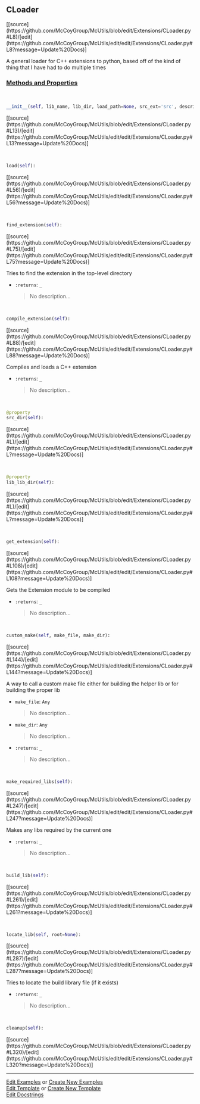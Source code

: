 ## <a id="McUtils.Extensions.CLoader.CLoader">CLoader</a> 
<div class="docs-source-link" markdown="1">
[[source](https://github.com/McCoyGroup/McUtils/blob/edit/Extensions/CLoader.py#L8)/[edit](https://github.com/McCoyGroup/McUtils/edit/edit/Extensions/CLoader.py#L8?message=Update%20Docs)]
</div>

A general loader for C++ extensions to python, based off of the kind of thing that I have had to do multiple times

<div class="collapsible-section">
 <div class="collapsible-section collapsible-section-header" markdown="1">
 
### <a class="collapse-link" data-toggle="collapse" href="#methods">Methods and Properties</a> <a class="float-right" data-toggle="collapse" href="#methods"><i class="fa fa-chevron-down"></i></a>

 </div>
 <div class="collapsible-section collapsible-section-body collapse" id="methods" markdown="1">

<a id="McUtils.Extensions.CLoader.CLoader.__init__" class="docs-object-method">&nbsp;</a> 
```python
__init__(self, lib_name, lib_dir, load_path=None, src_ext='src', description='An extension module', version='1.0.0', include_dirs=None, runtime_dirs=None, linked_libs=None, macros=None, extra_link_args=None, extra_compile_args=None, extra_objects=None, source_files=None, build_script=None, requires_make=False, out_dir=None, cleanup_build=True): 
```
<div class="docs-source-link" markdown="1">
[[source](https://github.com/McCoyGroup/McUtils/blob/edit/Extensions/CLoader.py#L13)/[edit](https://github.com/McCoyGroup/McUtils/edit/edit/Extensions/CLoader.py#L13?message=Update%20Docs)]
</div>

<a id="McUtils.Extensions.CLoader.CLoader.load" class="docs-object-method">&nbsp;</a> 
```python
load(self): 
```
<div class="docs-source-link" markdown="1">
[[source](https://github.com/McCoyGroup/McUtils/blob/edit/Extensions/CLoader.py#L56)/[edit](https://github.com/McCoyGroup/McUtils/edit/edit/Extensions/CLoader.py#L56?message=Update%20Docs)]
</div>

<a id="McUtils.Extensions.CLoader.CLoader.find_extension" class="docs-object-method">&nbsp;</a> 
```python
find_extension(self): 
```
<div class="docs-source-link" markdown="1">
[[source](https://github.com/McCoyGroup/McUtils/blob/edit/Extensions/CLoader.py#L75)/[edit](https://github.com/McCoyGroup/McUtils/edit/edit/Extensions/CLoader.py#L75?message=Update%20Docs)]
</div>

Tries to find the extension in the top-level directory
- `:returns`: `_`
    >No description...

<a id="McUtils.Extensions.CLoader.CLoader.compile_extension" class="docs-object-method">&nbsp;</a> 
```python
compile_extension(self): 
```
<div class="docs-source-link" markdown="1">
[[source](https://github.com/McCoyGroup/McUtils/blob/edit/Extensions/CLoader.py#L88)/[edit](https://github.com/McCoyGroup/McUtils/edit/edit/Extensions/CLoader.py#L88?message=Update%20Docs)]
</div>

Compiles and loads a C++ extension
- `:returns`: `_`
    >No description...

<a id="McUtils.Extensions.CLoader.CLoader.src_dir" class="docs-object-method">&nbsp;</a> 
```python
@property
src_dir(self): 
```
<div class="docs-source-link" markdown="1">
[[source](https://github.com/McCoyGroup/McUtils/blob/edit/Extensions/CLoader.py#L)/[edit](https://github.com/McCoyGroup/McUtils/edit/edit/Extensions/CLoader.py#L?message=Update%20Docs)]
</div>

<a id="McUtils.Extensions.CLoader.CLoader.lib_lib_dir" class="docs-object-method">&nbsp;</a> 
```python
@property
lib_lib_dir(self): 
```
<div class="docs-source-link" markdown="1">
[[source](https://github.com/McCoyGroup/McUtils/blob/edit/Extensions/CLoader.py#L)/[edit](https://github.com/McCoyGroup/McUtils/edit/edit/Extensions/CLoader.py#L?message=Update%20Docs)]
</div>

<a id="McUtils.Extensions.CLoader.CLoader.get_extension" class="docs-object-method">&nbsp;</a> 
```python
get_extension(self): 
```
<div class="docs-source-link" markdown="1">
[[source](https://github.com/McCoyGroup/McUtils/blob/edit/Extensions/CLoader.py#L108)/[edit](https://github.com/McCoyGroup/McUtils/edit/edit/Extensions/CLoader.py#L108?message=Update%20Docs)]
</div>

Gets the Extension module to be compiled
- `:returns`: `_`
    >No description...

<a id="McUtils.Extensions.CLoader.CLoader.custom_make" class="docs-object-method">&nbsp;</a> 
```python
custom_make(self, make_file, make_dir): 
```
<div class="docs-source-link" markdown="1">
[[source](https://github.com/McCoyGroup/McUtils/blob/edit/Extensions/CLoader.py#L144)/[edit](https://github.com/McCoyGroup/McUtils/edit/edit/Extensions/CLoader.py#L144?message=Update%20Docs)]
</div>

A way to call a custom make file either for building the helper lib or for building the proper lib
- `make_file`: `Any`
    >No description...
- `make_dir`: `Any`
    >No description...
- `:returns`: `_`
    >No description...

<a id="McUtils.Extensions.CLoader.CLoader.make_required_libs" class="docs-object-method">&nbsp;</a> 
```python
make_required_libs(self): 
```
<div class="docs-source-link" markdown="1">
[[source](https://github.com/McCoyGroup/McUtils/blob/edit/Extensions/CLoader.py#L247)/[edit](https://github.com/McCoyGroup/McUtils/edit/edit/Extensions/CLoader.py#L247?message=Update%20Docs)]
</div>

Makes any libs required by the current one
- `:returns`: `_`
    >No description...

<a id="McUtils.Extensions.CLoader.CLoader.build_lib" class="docs-object-method">&nbsp;</a> 
```python
build_lib(self): 
```
<div class="docs-source-link" markdown="1">
[[source](https://github.com/McCoyGroup/McUtils/blob/edit/Extensions/CLoader.py#L261)/[edit](https://github.com/McCoyGroup/McUtils/edit/edit/Extensions/CLoader.py#L261?message=Update%20Docs)]
</div>

<a id="McUtils.Extensions.CLoader.CLoader.locate_lib" class="docs-object-method">&nbsp;</a> 
```python
locate_lib(self, root=None): 
```
<div class="docs-source-link" markdown="1">
[[source](https://github.com/McCoyGroup/McUtils/blob/edit/Extensions/CLoader.py#L287)/[edit](https://github.com/McCoyGroup/McUtils/edit/edit/Extensions/CLoader.py#L287?message=Update%20Docs)]
</div>

Tries to locate the build library file (if it exists)
- `:returns`: `_`
    >No description...

<a id="McUtils.Extensions.CLoader.CLoader.cleanup" class="docs-object-method">&nbsp;</a> 
```python
cleanup(self): 
```
<div class="docs-source-link" markdown="1">
[[source](https://github.com/McCoyGroup/McUtils/blob/edit/Extensions/CLoader.py#L320)/[edit](https://github.com/McCoyGroup/McUtils/edit/edit/Extensions/CLoader.py#L320?message=Update%20Docs)]
</div>

 </div>
</div>




___

[Edit Examples](https://github.com/McCoyGroup/McUtils/edit/gh-pages/ci/examples/McUtils/Extensions/CLoader/CLoader.md) or 
[Create New Examples](https://github.com/McCoyGroup/McUtils/new/gh-pages/?filename=ci/examples/McUtils/Extensions/CLoader/CLoader.md) <br/>
[Edit Template](https://github.com/McCoyGroup/McUtils/edit/gh-pages/ci/docs/McUtils/Extensions/CLoader/CLoader.md) or 
[Create New Template](https://github.com/McCoyGroup/McUtils/new/gh-pages/?filename=ci/docs/templates/McUtils/Extensions/CLoader/CLoader.md) <br/>
[Edit Docstrings](https://github.com/McCoyGroup/McUtils/edit/edit/Extensions/CLoader.py#L8?message=Update%20Docs)